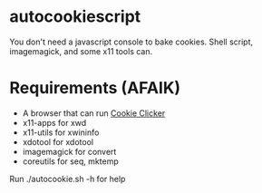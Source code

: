 # autocookiescript
You don't need a javascript console to bake cookies. Shell script, imagemagick, and some x11 tools can.

# Requirements (AFAIK)
- A browser that can run [Cookie Clicker](https://orteil.dashnet.org/cookieclicker/)
- x11-apps for xwd
- x11-utils for xwininfo
- xdotool for xdotool
- imagemagick for convert
- coreutils for seq, mktemp

Run ./autocookie.sh -h for help